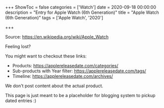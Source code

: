 +++
ShowToc = false
categories = ['Watch']
date = 2020-09-18 00:00:00
description = "Entry for Apple Watch (6th Generation)"
title = "Apple Watch (6th Generation)"
tags = ['Apple Watch', '2020']

+++

Source: https://en.wikipedia.org/wiki/Apple_Watch

Feeling lost?

You might want to checkout these links:
- Products: https://applereleasedate.com/categories/
- Sub-products with Year filter: https://applereleasedate.com/tags/
- Timeline: https://applereleasedate.com/archives/

We don't post content about the actual product. 



This page is just meant to be a placeholder for blogging system to pickup dated entries :)


